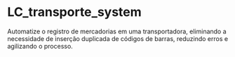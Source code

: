 # LC_transporte_system
 Automatize o registro de mercadorias em uma transportadora, eliminando a necessidade de inserção duplicada de códigos de barras, reduzindo erros e agilizando o processo.
